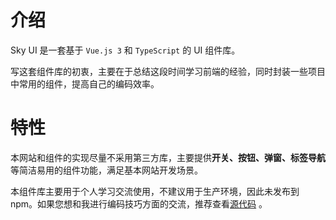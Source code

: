 # 介绍
Sky UI 是一套基于 `Vue.js 3` 和 `TypeScript` 的 UI 组件库。

写这套组件库的初衷，主要在于总结这段时间学习前端的经验，同时封装一些项目中常用的组件，提高自己的编码效率。

# 特性
本网站和组件的实现尽量不采用第三方库，主要提供**开关、按钮、弹窗、标签导航**等简洁易用的组件功能，满足基本网站开发场景。

本组件库主要用于个人学习交流使用，不建议用于生产环境，因此未发布到 npm。如果您想和我进行编码技巧方面的交流，推荐查看[源代码](github.com/waynefu2020/sky-ui-dev) 。